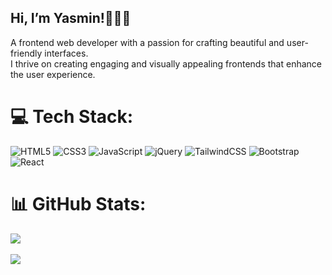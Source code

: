 ## Hi, I’m Yasmin!👩🏻‍💻</br>
A frontend web developer with a passion for crafting beautiful and user-friendly interfaces. </br>I thrive on creating engaging and visually appealing frontends that enhance the user experience.

# 💻 Tech Stack:
![HTML5](https://img.shields.io/badge/html5-%23E34F26.svg?style=for-the-badge&logo=html5&logoColor=white)
![CSS3](https://img.shields.io/badge/css3-%231572B6.svg?style=for-the-badge&logo=css3&logoColor=white)
![JavaScript](https://img.shields.io/badge/javascript-%23323330.svg?style=for-the-badge&logo=javascript&logoColor=%23F7DF1E)
![jQuery](https://img.shields.io/badge/jquery-%230769AD.svg?style=for-the-badge&logo=jquery&logoColor=white)
![TailwindCSS](https://img.shields.io/badge/tailwindcss-%2338B2AC.svg?style=for-the-badge&logo=tailwind-css&logoColor=white)
![Bootstrap](https://img.shields.io/badge/bootstrap-%238511FA.svg?style=for-the-badge&logo=bootstrap&logoColor=white)
![React](https://img.shields.io/badge/react-%2320232a.svg?style=for-the-badge&logo=react&logoColor=%2361DAFB)
</br>
# 📊 GitHub Stats:

![](https://github-readme-streak-stats.herokuapp.com/?user=yasmin-elmanzalawy&theme=dark&hide_border=false)<br/></br>
![](https://github-readme-stats.vercel.app/api/top-langs/?username=yasmin-elmanzalawy&theme=dark&hide_border=false&include_all_commits=false&count_private=false&layout=compact)

